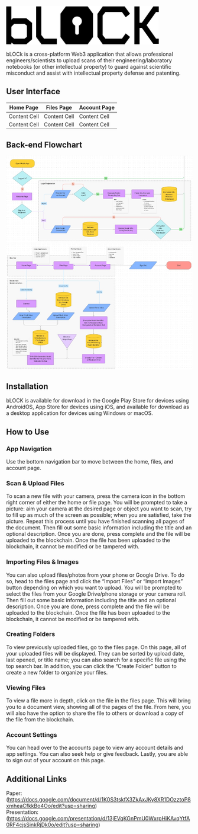 <img src="myapp\lib\images\bLOCK_logo.png">

bLOCk is a cross-platform Web3 application that allows professional engineers/scientists to upload scans of their engineering/laboratory notebooks (or other intellectual property) to guard against scientific misconduct and assist with intellectual property defense and patenting.

## User Interface

| Home Page | Files Page | Account Page |
| ------------- | ------------- | ------------- |
| Content Cell  | Content Cell  | Content Cell  |
| Content Cell  | Content Cell  | Content Cell  |

## Back-end Flowchart
<img src="myapp\lib\images\flowchart_1.jpg">
<img src="myapp\lib\images\flowchart_2.jpg">

## Installation
bLOCK is available for download in the Google Play Store for devices using AndroidOS, App Store for devices using iOS, and available for download as a desktop application for devices using Windows or macOS.

## How to Use
### App Navigation
Use the bottom navigation bar to move between the home, files, and account page.
### Scan & Upload Files
To scan a new file with your camera, press the camera icon in the bottom right corner of either the home or file page. You will be prompted to take a picture: aim your camera at the desired page or object you want to scan, try to fill up as much of the screen as possible; when you are satisfied, take the picture. Repeat this process until you have finished scanning all pages of the document. Then fill out some basic information including the title and an optional description. Once you are done, press complete and the file will be uploaded to the blockchain. Once the file has been uploaded to the blockchain, it cannot be modified or be tampered with. 
### Importing Files & Images
You can also upload files/photos from your phone or Google Drive. To do so, head to the files page and click the “Import Files” or “Import Images” button depending on which you want to upload. You will be prompted to select the files from your Google Drive/phone storage or your camera roll. Then fill out some basic information including the title and an optional description. Once you are done, press complete and the file will be uploaded to the blockchain. Once the file has been uploaded to the blockchain, it cannot be modified or be tampered with.
### Creating Folders
To view previously uploaded files, go to the files page. On this page, all of your uploaded files will be displayed. They can be sorted by upload date, last opened, or title name; you can also search for a specific file using the top search bar. In addition, you can click the “Create Folder” button to create a new folder to organize your files.
### Viewing Files
To view a file more in depth, click on the file in the files page. This will bring you to a document view, showing all of the pages of the file. From here, you will also have the option to share the file to others or download a copy of the file from the blockchain.
### Account Settings
You can head over to the accounts page to view any account details and app settings. You can also seek help or give feedback. Lastly, you are able to sign out of your account on this page.

## Additional Links
Paper: (https://docs.google.com/document/d/1K0S3tskfX3ZkAxJKy8XR1DOzztoP8xmheaCfkkBo4Oo/edit?usp=sharing) <br />
Presentation: (https://docs.google.com/presentation/d/13jEVqKGnPmU0WxrpHiKAvqYtfA0RF4cjsSinkRjDk0o/edit?usp=sharing) <br />

